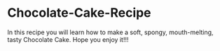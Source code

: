 # Chocolate-Cake-Recipe

In this recipe you will learn how to make a soft, spongy, mouth-melting, tasty Chocolate Cake.
Hope you enjoy it!!!